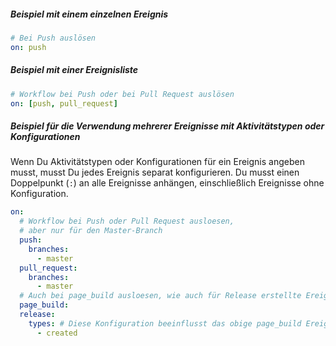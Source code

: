 ##### **Beispiel mit einem einzelnen Ereignis**

```yaml
# Bei Push auslösen
on: push
```

##### **Beispiel mit einer Ereignisliste**

```yaml
# Workflow bei Push oder bei Pull Request auslösen
on: [push, pull_request]
```

##### **Beispiel für die Verwendung mehrerer Ereignisse mit Aktivitätstypen oder Konfigurationen**

Wenn Du Aktivitätstypen oder Konfigurationen für ein Ereignis angeben musst, musst Du jedes Ereignis separat konfigurieren. Du musst einen Doppelpunkt (`:`) an alle Ereignisse anhängen, einschließlich Ereignisse ohne Konfiguration.

```yaml
on:
  # Workflow bei Push oder Pull Request ausloesen,
  # aber nur für den Master-Branch
  push:
    branches:
      - master
  pull_request:
    branches:
      - master
  # Auch bei page_build ausloesen, wie auch für Release erstellte Ereignisse
  page_build:
  release:
    types: # Diese Konfiguration beeinflusst das obige page_build Ereignis nicht
      - created
```
